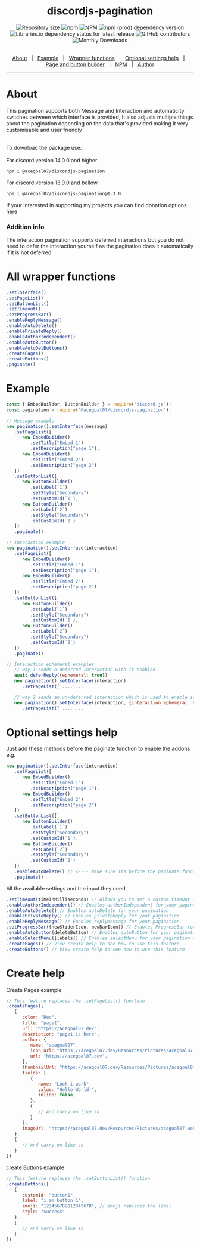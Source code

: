 <h1 align="center">discordjs-pagination</h1>
<div align="center">
   <img alt="Repository size" src="https://img.shields.io/github/repo-size/acegoal07/discordjs-pagination">
   <img alt="npm" src="https://img.shields.io/npm/v/@acegoal07/discordjs-pagination/latest">
   <img alt="NPM" src="https://img.shields.io/npm/l/@acegoal07/discordjs-pagination">
   <img alt="npm (prod) dependency version" src="https://img.shields.io/npm/dependency-version/@acegoal07/discordjs-pagination/discord.js">
   <img alt="Libraries.io dependency status for latest release" src="https://img.shields.io/github/issues-raw/acegoal07/discordjs-pagination">
   <img alt="GitHub contributors" src="https://img.shields.io/github/contributors/acegoal07/discordjs-pagination">
   <img alt="Monthly Downloads" src="https://img.shields.io/npm/dm/@acegoal07/discordjs-pagination">
</div><br>
<p align="center">
   <a href="#about">About</a> &#xa0; | &#xa0;
   <a href="#example">Example</a> &#xa0; | &#xa0;
   <a href="#functions">Wrapper functions</a> &#xa0; | &#xa0;
   <a href="#settingsHelp">Optional settings help</a> &#xa0; | &#xa0;
   <a href="#createHelp">Page and button builder</a> &#xa0; | &#xa0;
   <a href="https://www.npmjs.com/package/@acegoal07/discordjs-pagination">NPM</a> &#xa0; | &#xa0;
   <a href="https://github.com/acegoal07" target="_blank">Author</a>
</p>

---

<h1 id="about">About</h1>
This pagination supports both Message and Interaction and automaticity switches between which interface is provided, It also adjusts multiple things about the pagination depending on the data that's provided making it very customisable and user friendly<br><br>

To download the package use:<br><br>
For discord version 14.0.0 and higher
```sh
npm i @acegoal07/discordjs-pagination
```
For discord version 13.9.0 and bellow
```sh
npm i @acegoal07/discordjs-pagination@1.3.0
```

If your interested in supporting my projects you can find donation options <a href="https://acegoal07/donate">here</a>

### Addition info
The interaction pagination supports deferred interactions but you do not need to defer the interaction yourself as the pagination does it automatically if it is not deferred

<h1 id="functions">All wrapper functions</h1>

```js
.setInterface()
.setPageList()
.setButtonList()
.setTimeout()
.setProgressBar()
.enableReplyMessage()
.enableAutoDelete()
.enablePrivateReply()
.enableAuthorIndependent()
.enableAutoButton()
.enableAutoDelButtons()
.createPages()
.createButtons()
.paginate()
```
<h1 id="example">Example</h1>

```js
const { EmbedBuilder, ButtonBuilder } = require('discord.js');
const pagination = require('@acegoal07/discordjs-pagination');

// Message example
new pagination().setInterface(message)
   .setPageList([
      new EmbedBuilder()
         .setTitle("Embed 1")
         .setDescription("page 1"),
      new EmbedBuilder()
         .setTitle("Embed 2")
         .setDescription("page 2")
   ])
   .setButtonList([
      new ButtonBuilder()
         .setLabel(`1`)
         .setStyle("Secondary")
         .setCustomId(`1`),
      new ButtonBuilder()
         .setLabel(`2`)
         .setStyle("Secondary")
         .setCustomId(`2`)
   ])
   .paginate()

// Interaction example
new pagination().setInterface(interaction)
   .setPageList([
      new EmbedBuilder()
         .setTitle("Embed 1")
         .setDescription("page 1"),
      new EmbedBuilder()
         .setTitle("Embed 2")
         .setDescription("page 2")
   ])
   .setButtonList([
      new ButtonBuilder()
         .setLabel(`1`)
         .setStyle("Secondary")
         .setCustomId(`1`),
      new ButtonBuilder()
         .setLabel(`2`)
         .setStyle("Secondary")
         .setCustomId(`2`)
   ])
   .paginate()

// Interaction ephemeral examples
   // way 1 sends a deferred interaction with it enabled
   await deferReply({ephemeral: true})
   new pagination().setInterface(interaction)
      .setPageList([ ........

   // way 2 sends an un-deferred interaction which is used to enable it
   new pagination().setInterface(interaction, {interaction_ephemeral: true}) 
      .setPageList([ ........
```
<h1 id="settingsHelp">Optional settings help</h1>

Just add these methods before the paginate function to enable the addons e.g.
```js
new pagination().setInterface(interaction)
   .setPageList([
      new EmbedBuilder()
         .setTitle("Embed 1")
         .setDescription("page 1"),
      new EmbedBuilder()
         .setTitle("Embed 2")
         .setDescription("page 2")
   ])
   .setButtonList([
      new ButtonBuilder()
         .setLabel(`1`)
         .setStyle("Secondary")
         .setCustomId(`1`),
      new ButtonBuilder()
         .setLabel(`2`)
         .setStyle("Secondary")
         .setCustomId(`2`)
   ])
   .enableAutoDelete() // <---- Make sure its before the paginate function or it wont enable
   .paginate()
```

All the available settings and the input they need
```js
.setTimeout(timeInMilliseconds) // Allows you to set a custom timeOut for your pagination
.enableAuthorIndependent() // Enables authorIndependent for your pagination
.enableAutoDelete() // Enables autoDelete for your pagination
.enablePrivateReply() // Enables privateReply for your pagination
.enableReplyMessage() // Enables replyMessage for your pagination
.setProgressBar({newSliderIcon, newBarIcon}) // Enables ProgressBar for your pagination and also allows you to edit the characters
.enableAutoButton(deleteButton) // Enables autoButton for your pagination
.enableSelectMenu([labels]) // Enables selectMenu for your pagination and allows you to set custom labels for the selectMenu items
.createPages() // View create help to see how to use this feature
.createButtons() // View create help to see how to use this feature
```
<h1 id="createHelp">Create help</h1>

Create Pages example
```js
// This feature replaces the .setPageList() function
.createPages([
   {
      color: "Red",
      title: "page1",
      url: "https://acegoal07.dev",
      description: "page1 is here",
      author: {
         name: "acegoal07",
         icon_url: "https://acegoal07.dev/Resources/Pictures/acegoal07.webP",
         url: "https://acegoal07.dev",
      },
      thumbnailUrl: "https://acegoal07.dev/Resources/Pictures/acegoal07.webP",
      fields: [
         {
            name: "Look i work",
            value: "Hello World!",
            inline: false,
         },
         {
            // And carry on like so
         }
      ],
      imageUrl: "https://acegoal07.dev/Resources/Pictures/acegoal07.webP",
   },
   {
      // And carry on like so
   }
])
```

create Buttons example
```js
// This feature replaces the .setButtonList() function
.createButtons([
   {
      customId: "button1",
      label: "i am button 1",
      emoji: "123456789012345678", // emoji replaces the label
      style: "Success"
   },
   {
      // And carry on like so
   }
])
```